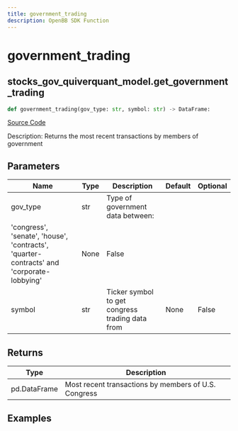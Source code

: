 ```yaml
---
title: government_trading
description: OpenBB SDK Function
---
```

# government_trading

## stocks_gov_quiverquant_model.get_government_trading

```python
def government_trading(gov_type: str, symbol: str) -> DataFrame:
```
[Source Code](https://github.com/OpenBB-finance/OpenBBTerminal/tree/main/openbb_terminal/stocks/government/quiverquant_model.py#L24)

Description: Returns the most recent transactions by members of government

## Parameters

| Name | Type | Description | Default | Optional |
| ---- | ---- | ----------- | ------- | -------- |
| gov_type | str | Type of government data between:
'congress', 'senate', 'house', 'contracts', 'quarter-contracts' and 'corporate-lobbying' | None | False |
| symbol | str | Ticker symbol to get congress trading data from | None | False |

## Returns

| Type | Description |
| ---- | ----------- |
| pd.DataFrame | Most recent transactions by members of U.S. Congress |

## Examples

